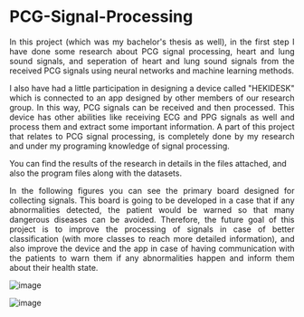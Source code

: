 # PCG-Signal-Processing
<p align="justify"> In this project (which was my bachelor's thesis as well), in the first step I have done some research about PCG signal processing, heart and lung sound signals, and seperation of heart and lung sound signals from the received PCG signals using neural networks and machine learning methods. </p>

<p align="justify"> I also have had a little participation in designing a device called "HEKIDESK" which is connected to an app designed by other members of our research group. In this way, PCG signals can be received and then processed. This device has other abilities like receiving ECG and PPG signals as well and process them and extract some important information. A part of this project that relates to PCG signal processing, is completely done by my research and under my programing knowledge of signal processing. </p>

You can find the results of the research in details in the files attached, and also the program files along with the datasets. 

<p align="justify"> In the following figures you can see the primary board designed for collecting signals. This board is going to be developed in a case that if any abnormalities detected, the patient would be warned so that many dangerous diseases can be avoided. Therefore, the future goal of this project is to improve the processing of signals in case of better classification (with more classes to reach more detailed information), and also improve the device and the app in case of having communication with the patients to warn them if any abnormalities happen and inform them about their health state. </p>

![image](https://github.com/SogolGoodarzi/PCG-Signal-Processing/assets/125180530/d651f530-f51c-4640-8c64-4fae739b1b4d)

![image](https://github.com/SogolGoodarzi/PCG-Signal-Processing/assets/125180530/3bea9d50-a259-4513-ac39-f77eae5f5fd5)

